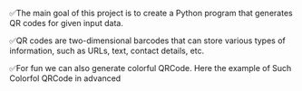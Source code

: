 ✅The main goal of this project is to create a Python program that generates QR codes for given input data.

✅QR codes are two-dimensional barcodes that can store various types of information, such as URLs, text, contact details, etc.

✅For fun we can also generate colorful QRCode. Here the example of Such Colorfol QRCode in advanced
